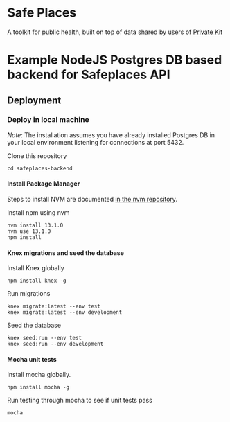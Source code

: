 # Safe Places

A toolkit for public health, built on top of data shared by users of [Private Kit](https://github.com/tripleblindmarket/private-kit)

# Example NodeJS Postgres DB based backend for Safeplaces API

## Deployment

### Deploy in local machine

*Note*: The installation assumes you have already installed Postgres DB in your local environment listening for connections at port 5432.

Clone this repository

```
cd safeplaces-backend
```

#### Install Package Manager

Steps to install NVM are documented [in the nvm repository](https://github.com/nvm-sh/nvm#installing-and-updating).  
  
Install npm using nvm

```
nvm install 13.1.0
nvm use 13.1.0
npm install
```

#### Knex migrations and seed the database

Install Knex globally

```
npm install knex -g
```

Run migrations

```
knex migrate:latest --env test
knex migrate:latest --env development
```

Seed the database

```
knex seed:run --env test
knex seed:run --env development
```

#### Mocha unit tests

Install mocha globally.

```
npm install mocha -g
```

Run testing through mocha to see if unit tests pass

```
mocha
```

